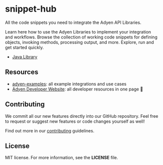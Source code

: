 # snippet-hub
All the code snippets you need to integrate the Adyen API Libraries.

Learn here how to use the Adyen Libraries to implement your integration and workflows. 
Browse the collection of working code snippets for defining objects, invoking methods, processing output, and more. 
Explore, run and get started quickly.

* [Java Library](./java)

## Resources

- [adyen-examples](https://github.com/adyen-examples): all example integrations and use cases
- [Adyen Developer Website](https://developers.adyen.com/): all developer resources in one page 💚

## Contributing

We commit all our new features directly into our GitHub repository. Feel free to request or suggest new features or code changes yourself as well!

Find out more in our [contributing](https://github.com/adyen-examples/.github/blob/main/CONTRIBUTING.md) guidelines.

## License

MIT license. For more information, see the **LICENSE** file.


